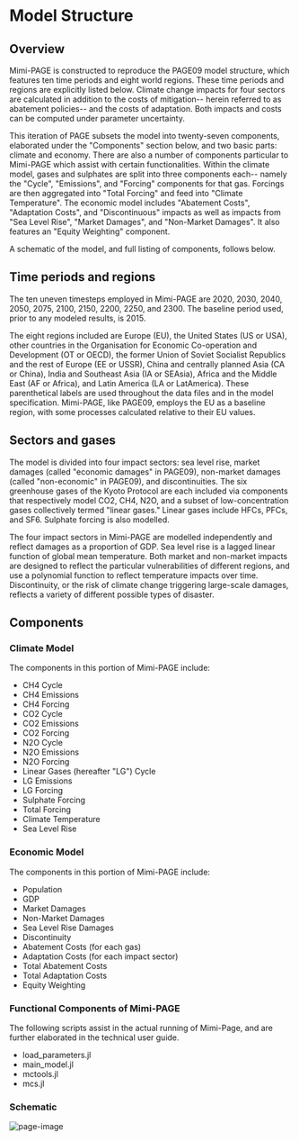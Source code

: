 # Model Structure

## Overview

Mimi-PAGE is constructed to reproduce the PAGE09 model structure,
which features ten time periods and eight world regions. These time
periods and regions are explicitly listed below. Climate change
impacts for four sectors are calculated in addition to the costs of
mitigation-- herein referred to as abatement policies-- and the costs
of adaptation. Both impacts and costs can be computed under parameter uncertainty.

This iteration of PAGE subsets the model into twenty-seven components,
elaborated under the "Components" section below, and two basic parts:
climate and economy. There are also a number of components particular
to Mimi-PAGE which assist with certain functionalities. Within the
climate model, gases and sulphates are split into three components
each-- namely the "Cycle", "Emissions", and "Forcing" components for
that gas. Forcings are then aggregated into "Total Forcing" and feed
into "Climate Temperature". The economic model includes "Abatement
Costs", "Adaptation Costs", and "Discontinuous" impacts as well as impacts from "Sea Level Rise", "Market Damages", and "Non-Market Damages". It also features an "Equity Weighting" component.

A schematic of the model, and full listing of components, follows below.

## Time periods and regions

The ten uneven timesteps employed in Mimi-PAGE are 2020, 2030, 2040,
2050, 2075, 2100, 2150, 2200, 2250, and 2300. The baseline period used, prior to any modeled results, is 2015.

The eight regions included are Europe (EU), the United States (US or USA),
other countries in the Organisation for Economic Co-operation and
Development (OT or OECD), the former Union of Soviet Socialist Republics and
the rest of Europe (EE or USSR), China and centrally planned Asia (CA
or China), India
and Southeast Asia (IA or SEAsia), Africa and the Middle East (AF or Africa), and Latin
America (LA or LatAmerica).  These parenthetical labels are used throughout the data
files and in the model specification.  Mimi-PAGE, like PAGE09, employs
the EU as a baseline region, with some processes calculated relative
to their EU values.

## Sectors and gases

The model is divided into four impact sectors: sea level rise, market
damages (called "economic damages" in PAGE09), non-market damages (called "non-economic" in PAGE09), and discontinuities. The six greenhouse gases of the Kyoto Protocol are each included via components that respectively model CO2, CH4, N2O, and a subset of low-concentration gases collectively termed "linear gases." Linear gases include HFCs, PFCs, and SF6. Sulphate forcing is also modelled.

The four impact sectors in Mimi-PAGE are modelled independently and reflect damages as a proportion of GDP. Sea level rise is a lagged linear function of global mean temperature. Both market and non-market impacts are designed to reflect the particular vulnerabilities of different regions, and use a polynomial function to reflect temperature impacts over time. Discontinuity, or the risk of climate change triggering large-scale damages, reflects a variety of different possible types of disaster.

## Components

### Climate Model

The components in this portion of Mimi-PAGE include:
- CH4 Cycle
- CH4 Emissions
- CH4 Forcing
- CO2 Cycle
- CO2 Emissions
- CO2 Forcing
- N2O Cycle
- N2O Emissions
- N2O Forcing
- Linear Gases (hereafter "LG") Cycle
- LG Emissions
- LG Forcing
- Sulphate Forcing
- Total Forcing
- Climate Temperature
- Sea Level Rise

### Economic Model

The components in this portion of Mimi-PAGE include:
- Population
- GDP
- Market Damages
- Non-Market Damages
- Sea Level Rise Damages
- Discontinuity
- Abatement Costs (for each gas)
- Adaptation Costs (for each impact sector)
- Total Abatement Costs
- Total Adaptation Costs
- Equity Weighting

### Functional Components of Mimi-PAGE

The following scripts assist in the actual running of Mimi-Page, and are further elaborated in the technical user guide.
- load_parameters.jl
- main_model.jl
- mctools.jl
- mcs.jl

### Schematic

![page-image](assets/PAGE-image.jpg)
